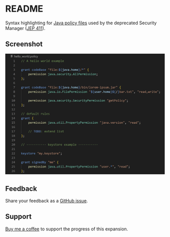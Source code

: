 # README

Syntax highlighting for [Java policy files](https://docs.oracle.com/javase/7/docs/technotes/guides/security/PolicyFiles.html) used by the deprecated Security Manager ([JEP 411](https://openjdk.org/jeps/411)).

## Screenshot

![Screenshot](./media/screenshot.png)

## Feedback

Share your feedback as a [GitHub issue](https://github.com/anticultist/vscode-java-policy/issues/new).

## Support

[Buy me a coffee](https://ko-fi.com/anticultist) to support the progress of this expansion.
